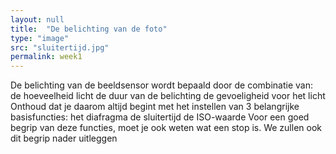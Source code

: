 ```yaml
---
layout: null
title:  "De belichting van de foto"
type: "image"
src: "sluitertijd.jpg"
permalink: week1
---
```


De belichting van de beeldsensor wordt bepaald door de combinatie van:
de hoeveelheid licht
de duur van de belichting
de gevoeligheid voor het licht
Onthoud dat je daarom altijd begint met het instellen van 3 
belangrijke basisfuncties:
het diafragma 
de sluitertijd 
de ISO-waarde 
Voor een goed begrip van deze functies, moet je ook weten wat 
een <span class="accent">stop</span> is. We zullen ook dit begrip nader uitleggen


